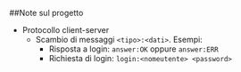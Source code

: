 ##Note sul progetto
* Protocollo client-server
  * Scambio di messaggi `<tipo>:<dati>`. Esempi:
    * Risposta a login: `answer:OK` oppure `answer:ERR`
    * Richiesta di login: `login:<nomeutente> <password>`
